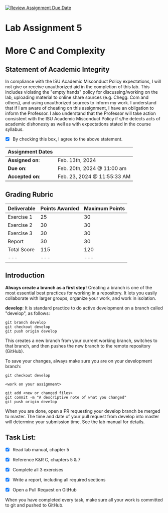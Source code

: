 [![Review Assignment Due Date](https://classroom.github.com/assets/deadline-readme-button-24ddc0f5d75046c5622901739e7c5dd533143b0c8e959d652212380cedb1ea36.svg)](https://classroom.github.com/a/5gZVe6Ij)
# Lab Assignment 5
# More C and Complexity

## Statement of Academic Integrity

In compliance with the ISU Academic Misconduct Policy expectations, I will not give or receive unauthorized aid in the completion of this lab.  This includes violating the "empty hands" policy for discussing/working on the lab, uploading material to online share sources (e.g. Chegg. Com and others), and using unauthorized sources to inform my work. I understand that if I am aware of cheating on this assignment, I have an obligation to inform the Professor. I also understand that the Professor will take action consistent with the ISU Academic Misconduct Policy if s/he detects acts of academic dishonesty as well as with expectations stated in the course syllabus.

- [x] By checking this box, I agree to the above statement.

| Assignment Dates | |
| --- | --- |
|**Assigned on**: | Feb. 13th, 2024 |
|**Due on**: | Feb. 20th, 2024 @ 11:00 am |
|**Accepted on**: | Feb. 23, 2024 @ 11:55:33 AM |


## Grading Rubric

|Deliverable | Points Awarded | Maximum Points |
|---|---|---|
| Exercise 1 | 25 | 30 |
| Exercise 2 | 30 | 30 |
| Exercise 3 | 30 | 30 |
| Report | 30 | 30 |
| Total Score | 115 | 120 ||Deliverable | Points Awarded | Maximum Points |
|---|---|---|



## Introduction

**Always create a branch as a first step!** Creating a branch is one of the most essential best practices for working in a repository. It lets you easily collaborate with larger groups, organize your work, and work in isolation.

**develop**: It is standard practice to do active development on a branch called "develop", as follows:

    git branch develop
    git checkout develop
    git push origin develop

This creates a new branch from your current working branch, switches to that branch, and then pushes the new branch to the remote repository (GitHub).

To save your changes, always make sure you are on your development branch:

    git checkout develop

    <work on your assignment>

    git add <new or changed files>
    git commit -m "A descriptive note of what you changed"
    git push origin develop

When you are done, open a PR requesting your develop branch be merged to master.
The time and date of your pull request from develop into master will determine your submission time. See the lab manual for details.


## Task List:
- [x] Read lab manual, chapter 5
- [x] Reference K&R C, chapters 5 & 7
- [x] Complete all 3 exercises
- [x] Write a report, including all required sections
- [x] Open a Pull Request on GitHub


When you have completed every task, make sure all your work is committed to git and pushed to GitHub.
